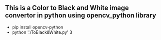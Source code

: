 ## This is a Color to Black and White image convertor in python using opencv_python library 

- pip install opencv-python
- python '.\ToBlack&White.py' 3
